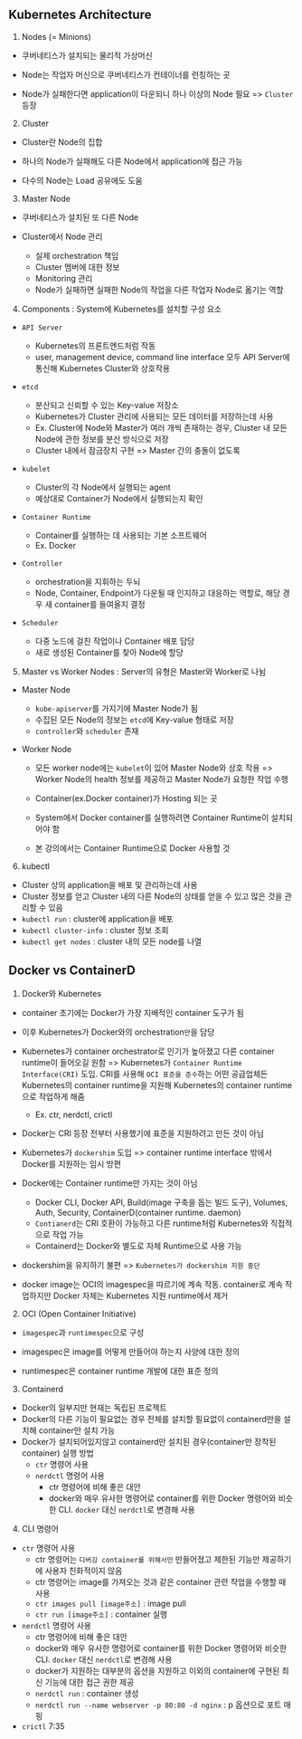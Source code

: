 ## Kubernetes Architecture

1. Nodes (= Minions)

- 쿠버네티스가 설치되는 물리적 가상머신

- Node는 작업자 머신으로 쿠버네티스가 컨테이너를 런칭하는 곳

- Node가 실패한다면 application이 다운되니 하나 이상의 Node 필요 => `Cluster` 등장

2. Cluster

- Cluster란 Node의 집합

- 하나의 Node가 실패해도 다른 Node에서 application에 접근 가능

- 다수의 Node는 Load 공유에도 도움

3. Master Node

- 쿠버네티스가 설치된 또 다른 Node

- Cluster에서 Node 관리 
    - 실제 orchestration 책임 
    - Cluster 멤버에 대한 정보 
    - Monitoring 관리 
    - Node가 실패하면 실패한 Node의 작업을 다른 작업자 Node로 옮기는 역할

4. Components 
: System에 Kubernetes를 설치할 구성 요소

- `API Server`
    - Kubernetes의 프론트엔드처럼 작동
    - user, management device, command line interface 모두 API Server에 통신해 Kubernetes Cluster와 상호작용

- `etcd`
    - 분산되고 신뢰할 수 있는 Key-value 저장소
    - Kubernetes가 Cluster 관리에 사용되는 모든 데이터를 저장하는데 사용
    - Ex. Cluster에 Node와 Master가 여러 개씩 존재하는 경우, Cluster 내 모든 Node에 관한 정보를 분산 방식으로 저장  
    - Cluster 내에서 잠금장치 구현 => Master 간의 충돌이 없도록

- `kubelet`
    - Cluster의 각 Node에서 실행되는 agent
    - 예상대로 Container가 Node에서 실행되는지 확인

- `Container Runtime`
    - Container를 실행하는 데 사용되는 기본 소프트웨어
    - Ex. Docker

- `Controller`
    - orchestration을 지휘하는 두뇌 
    - Node, Container, Endpoint가 다운될 때 인지하고 대응하는 역할로, 해당 경우 새 container를 들여올지 결정

- `Scheduler`
    - 다중 노드에 걸친 작업이나 Container 배포 담당
    - 새로 생성된 Container를 찾아 Node에 할당 

5. Master vs Worker Nodes
: Server의 유형은 Master와 Worker로 나뉨

- Master Node
    - `kube-apiserver`를 가지기에 Master Node가 됨
    - 수집된 모든 Node의 정보는 `etcd`에 Key-value 형태로 저장
    - `controller`와 `scheduler` 존재 

- Worker Node
    - 모든 worker node에는 `kubelet`이 있어 Master Node와 상호 작용 => Worker Node의 health 정보를 제공하고 Master Node가 요청한 작업 수행

    - Container(ex.Docker container)가 Hosting 되는 곳
    - System에서 Docker container를 실행하려면 Container Runtime이 설치되어야 함
    - 본 강의에서는 Container Runtime으로 Docker 사용할 것

6. kubectl

- Cluster 상의 application을 배포 및 관리하는데 사용
- Cluster 정보를 얻고 Cluster 내의 다른 Node의 상태를 얻을 수 있고 많은 것을 관리할 수 있음
- `kubectl run` : cluster에 application을 배포
- `kubectl cluster-info` : cluster 정보 조회
- `kubectl get nodes` : cluster 내의 모든 node를 나열

## Docker vs ContainerD

1. Docker와 Kubernetes

- container 초기에는 Docker가 가장 지배적인 container 도구가 됨 
- 이후 Kubernetes가 Docker와의 orchestration`만`을 담당
- Kubernetes가 container orchestrator로 인기가 높아졌고 다른 container runtime이 들어오길 원함 => Kubernetes가 `Container Runtime Interface(CRI)` 도입. CRI를 사용해 `OCI 표준을 준수`하는 어떤 공급업체든 Kubernetes의 container runtime을 지원해 Kubernetes의 container runtime으로 작업하게 해줌
    - Ex. ctr, nerdctl, crictl

- Docker는 CRI 등장 전부터 사용했기에 표준을 지원하려고 만든 것이 아님
- Kubernetes가 `dockershim` 도입 => container runtime interface 밖에서 Docker를 지원하는 임시 방편
- Docker에는 Container runtime만 가지는 것이 아님 
    - Docker CLI, Docker API, Build(image 구축을 돕는 빌드 도구), Volumes, Auth, Security, ContainerD(container runtime. daemon)
    - `Contianerd`는 CRI 호환이 가능하고 다른 runtime처럼 Kubernetes와 직접적으로 작업 가능
    - Containerd는 Docker와 별도로 자체 Runtime으로 사용 가능
- dockershim을 유지하기 불편 => `Kubernetes가 dockershim 지원 중단`
- docker image는 OCI의 imagespec을 따르기에 계속 작동. container로 계속 작업하지만 Docker 자체는 Kubernetes 지원 runtime에서 제거  

2. OCI (Open Container Initiative)

- `imagespec`과 `runtimespec`으로 구성

- imagespec은 image를 어떻게 만들어야 하는지 사양에 대한 정의

- runtimespec은 container runtime 개발에 대한 표준 정의

3. Containerd

- Docker의 일부지만 현재는 독립된 프로젝트
- Docker의 다른 기능이 필요없는 경우 전체를 설치할 필요없이 containerd만을 설치해 container만 설치 가능 
- Docker가 설치되어있지않고 containerd만 설치된 경우(container만 장착된 container) 실행 방법 
    - `ctr` 명령어 사용
    - `nerdctl` 명령어 사용
        - ctr 명령어에 비해 좋은 대안    
        - docker와 매우 유사한 명령어로 container를 위한 Docker 명령어와 비슷한 CLI. `docker` 대신 `nerdctl`로 변경해 사용

4. CLI 명령어

- `ctr` 명령어 사용
    - ctr 명령어는 `디버깅 container를 위해서만` 만들어졌고 제한된 기능만 제공하기에 사용자 친화적이지 않음
    - ctr 명령어는 image를 가져오는 것과 같은 container 관련 작업을 수행할 때 사용
    - `ctr images pull [image주소]` : image pull
    - `ctr run [image주소]` : container 실행
- `nerdctl` 명령어 사용
    - ctr 명령어에 비해 좋은 대안    
    - docker와 매우 유사한 명령어로 container를 위한 Docker 명령어와 비슷한 CLI. `docker` 대신 `nerdctl`로 변경해 사용
    - docker가 지원하는 대부분의 옵션을 지원하고 이외의 container에 구현된 최신 기능에 대한 접근 권한 제공
    - `nerdctl run` : container 생성
    - `nerdctl run --name webserver -p 80:80 -d nginx` : p 옵션으로 포트 매핑
- `crictl`
7:35
